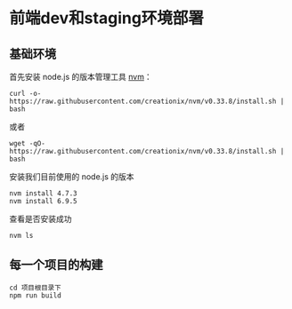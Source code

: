 # 前端dev和staging环境部署

## 基础环境

首先安装 node.js 的版本管理工具 [nvm](https://github.com/creationix/nvm)：

```
curl -o- https://raw.githubusercontent.com/creationix/nvm/v0.33.8/install.sh | bash
```

或者

```
wget -qO- https://raw.githubusercontent.com/creationix/nvm/v0.33.8/install.sh | bash
```

安装我们目前使用的 node.js 的版本

```
nvm install 4.7.3
nvm install 6.9.5
```

查看是否安装成功

```
nvm ls
```

## 每一个项目的构建

```
cd 项目根目录下
npm run build
```